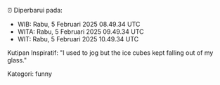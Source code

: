 ⏰ Diperbarui pada:
- WIB: Rabu, 5 Februari 2025 08.49.34 UTC
- WITA: Rabu, 5 Februari 2025 09.49.34 UTC
- WIT: Rabu, 5 Februari 2025 10.49.34 UTC

Kutipan Inspiratif:
"I used to jog but the ice cubes kept falling out of my glass."


Kategori: funny

